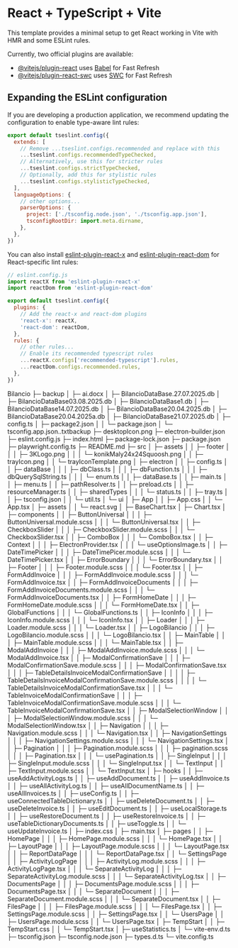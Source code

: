 # React + TypeScript + Vite

This template provides a minimal setup to get React working in Vite with HMR and some ESLint rules.

Currently, two official plugins are available:

- [@vitejs/plugin-react](https://github.com/vitejs/vite-plugin-react/blob/main/packages/plugin-react/README.md) uses [Babel](https://babeljs.io/) for Fast Refresh
- [@vitejs/plugin-react-swc](https://github.com/vitejs/vite-plugin-react-swc) uses [SWC](https://swc.rs/) for Fast Refresh

## Expanding the ESLint configuration

If you are developing a production application, we recommend updating the configuration to enable type-aware lint rules:

```js
export default tseslint.config({
  extends: [
    // Remove ...tseslint.configs.recommended and replace with this
    ...tseslint.configs.recommendedTypeChecked,
    // Alternatively, use this for stricter rules
    ...tseslint.configs.strictTypeChecked,
    // Optionally, add this for stylistic rules
    ...tseslint.configs.stylisticTypeChecked,
  ],
  languageOptions: {
    // other options...
    parserOptions: {
      project: ['./tsconfig.node.json', './tsconfig.app.json'],
      tsconfigRootDir: import.meta.dirname,
    },
  },
})
```

You can also install [eslint-plugin-react-x](https://github.com/Rel1cx/eslint-react/tree/main/packages/plugins/eslint-plugin-react-x) and [eslint-plugin-react-dom](https://github.com/Rel1cx/eslint-react/tree/main/packages/plugins/eslint-plugin-react-dom) for React-specific lint rules:

```js
// eslint.config.js
import reactX from 'eslint-plugin-react-x'
import reactDom from 'eslint-plugin-react-dom'

export default tseslint.config({
  plugins: {
    // Add the react-x and react-dom plugins
    'react-x': reactX,
    'react-dom': reactDom,
  },
  rules: {
    // other rules...
    // Enable its recommended typescript rules
    ...reactX.configs['recommended-typescript'].rules,
    ...reactDom.configs.recommended.rules,
  },
})


```
Bilancio
├─ backup
│  ├─ ai.docx
│  ├─ BilancioDataBase.27.07.2025.db
│  ├─ BilancioDataBase03.08.2025.db
│  ├─ BilancioDataBase1.db
│  ├─ BilancioDataBase14.07.2025.db
│  ├─ BilancioDataBase20.04.2025.db
│  ├─ BilancioDataBase20.04.2025a.db
│  ├─ BilancioDataBase21.07.2025.db
│  ├─ config.ts
│  ├─ package2.json
│  │  └─ package.json
│  └─ tsconfig.app.json..txtbackup
├─ desktopIcon.png
├─ electron-builder.json
├─ eslint.config.js
├─ index.html
├─ package-lock.json
├─ package.json
├─ playwright.config.ts
├─ README.md
├─ src
│  ├─ assets
│  │  ├─ footer
│  │  │  ├─ 3KLogo.png
│  │  │  └─ konikMaly24x24Squoosh.png
│  │  ├─ trayIcon.png
│  │  └─ trayIconTemplate.png
│  ├─ electron
│  │  ├─ config.ts
│  │  ├─ dataBase
│  │  │  ├─ dbClass.ts
│  │  │  ├─ dbFunction.ts
│  │  │  ├─ dbQuerySqlString.ts
│  │  │  └─ enum.ts
│  │  ├─ dataBase.ts
│  │  ├─ main.ts
│  │  ├─ menu.ts
│  │  ├─ pathResolver.ts
│  │  ├─ preload.cts
│  │  ├─ resourceManager.ts
│  │  ├─ sharedTypes
│  │  │  └─ status.ts
│  │  ├─ tray.ts
│  │  ├─ tsconfig.json
│  │  └─ util.ts
│  └─ ui
│     ├─ App
│     │  ├─ App.css
│     │  └─ App.tsx
│     ├─ assets
│     │  └─ react.svg
│     ├─ BaseChart.tsx
│     ├─ Chart.tsx
│     ├─ components
│     │  ├─ ButtonUniversal
│     │  │  ├─ ButtonUniversal.module.scss
│     │  │  └─ ButtonUniversal.tsx
│     │  ├─ CheckboxSlider
│     │  │  ├─ CheckboxSlider.module.scss
│     │  │  └─ CheckboxSlider.tsx
│     │  ├─ ComboBox
│     │  │  └─ ComboBox.tsx
│     │  ├─ Context
│     │  │  ├─ ElectronProvider.tsx
│     │  │  └─ useOptionsImage.ts
│     │  ├─ DateTimePicker
│     │  │  ├─ DateTimePicer.module.scss
│     │  │  └─ DateTimePicker.tsx
│     │  ├─ ErrorBoundary
│     │  │  └─ ErrorBoundary.tsx
│     │  ├─ Footer
│     │  │  ├─ Footer.module.scss
│     │  │  └─ Footer.tsx
│     │  ├─ FormAddInvoice
│     │  │  ├─ FormAddInvoice.module.scss
│     │  │  └─ FormAddInvoice.tsx
│     │  ├─ FormAddInvoiceDocuments
│     │  │  ├─ FormAddInvoiceDocuments.module.scss
│     │  │  └─ FormAddInvoiceDocuments.tsx
│     │  ├─ FormHomeDate
│     │  │  ├─ FormHomeDate.module.scss
│     │  │  └─ FormHomeDate.tsx
│     │  ├─ GlobalFunctions
│     │  │  └─ GlobalFunctions.ts
│     │  ├─ IconInfo
│     │  │  ├─ IconInfo.module.scss
│     │  │  └─ IconInfo.tsx
│     │  ├─ Loader
│     │  │  ├─ Loader.module.scss
│     │  │  └─ Loader.tsx
│     │  ├─ LogoBilancio
│     │  │  ├─ LogoBilancio.module.scss
│     │  │  └─ LogoBilancio.tsx
│     │  ├─ MainTable
│     │  │  ├─ MainTable.module.scss
│     │  │  └─ MainTable.tsx
│     │  ├─ ModalAddInvoice
│     │  │  ├─ ModalAddInvoice.module.scss
│     │  │  └─ ModalAddInvoice.tsx
│     │  ├─ ModalConfirmationSave
│     │  │  ├─ ModalConfirmationSave.module.scss
│     │  │  ├─ ModalConfirmationSave.tsx
│     │  │  ├─ TableDetailsInvoiceModalConfirmationSave
│     │  │  │  ├─ TableDetailsInvoiceModalConfirmationSave.module.scss
│     │  │  │  └─ TableDetailsInvoiceModalConfirmationSave.tsx
│     │  │  └─ TableInvoiceModalConfirmationSave
│     │  │     ├─ TableInvoiceModalConfirmationSave.module.scss
│     │  │     └─ TableInvoiceModalConfirmationSave.tsx
│     │  ├─ ModalSelectionWindow
│     │  │  ├─ ModalSelectionWindow.module.scss
│     │  │  └─ ModalSelectionWindow.tsx
│     │  ├─ Navigation
│     │  │  ├─ Navigation.module.scss
│     │  │  └─ Navigation.tsx
│     │  ├─ NavigationSettings
│     │  │  ├─ NavigationSettings.module.scss
│     │  │  └─ NavigationSettings.tsx
│     │  ├─ Pagination
│     │  │  ├─ Pagination.module.scss
│     │  │  ├─ pagination.scss
│     │  │  ├─ Pagination.tsx
│     │  │  └─ usePagination.ts
│     │  ├─ SingleInput
│     │  │  ├─ SingleInput.module.scss
│     │  │  └─ SingleInput.tsx
│     │  └─ TextInput
│     │     ├─ TextInput.module.scss
│     │     └─ TextInput.tsx
│     ├─ hooks
│     │  ├─ useAddActivityLogs.ts
│     │  ├─ useAddDocument.ts
│     │  ├─ useAddInvoice.ts
│     │  ├─ useAllActivityLog.ts
│     │  ├─ useAllDocumentName.ts
│     │  ├─ useAllInvoices.ts
│     │  ├─ useConfig.ts
│     │  ├─ useConnectedTableDictionary.ts
│     │  ├─ useDeleteDocument.ts
│     │  ├─ useDeleteInvoice.ts
│     │  ├─ useEditDocument.ts
│     │  ├─ useLocalStorage.ts
│     │  ├─ useRestoreDocument.ts
│     │  ├─ useRestoreInvoice.ts
│     │  ├─ useTableDictionaryDocuments.ts
│     │  ├─ useToggle.ts
│     │  └─ useUpdateInvoice.ts
│     ├─ index.css
│     ├─ main.tsx
│     ├─ pages
│     │  ├─ HomePage
│     │  │  ├─ HomePage.module.scss
│     │  │  └─ HomePage.tsx
│     │  ├─ LayoutPage
│     │  │  ├─ LayoutPage.module.scss
│     │  │  └─ LayoutPage.tsx
│     │  ├─ ReportDataPage
│     │  │  └─ ReportDataPage.tsx
│     │  └─ SettingsPage
│     │     ├─ ActivityLogPage
│     │     │  ├─ ActivityLog.module.scss
│     │     │  ├─ ActivityLogPage.tsx
│     │     │  └─ SeparateActivityLog
│     │     │     ├─ SeparateActivityLog.module.scss
│     │     │     └─ SeparateActivityLog.tsx
│     │     ├─ DocumentsPage
│     │     │  ├─ DocumentsPage.module.scss
│     │     │  ├─ DocumentsPage.tsx
│     │     │  └─ SeparateDocument
│     │     │     ├─ SeparateDocument.module.scss
│     │     │     └─ SeparateDocument.tsx
│     │     ├─ FilesPage
│     │     │  ├─ FilesPage.module.scss
│     │     │  └─ FilesPage.tsx
│     │     ├─ SettingsPage.module.scss
│     │     ├─ SettingsPage.tsx
│     │     └─ UsersPage
│     │        ├─ UsersPage.module.scss
│     │        └─ UsersPage.tsx
│     ├─ TempStart
│     │  ├─ TempStart.css
│     │  └─ TempStart.tsx
│     ├─ useStatistics.ts
│     └─ vite-env.d.ts
├─ tsconfig.json
├─ tsconfig.node.json
├─ types.d.ts
└─ vite.config.ts

```